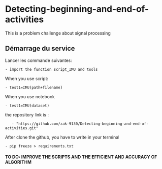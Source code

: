 # Detecting-beginning-and-end-of-activities
This is a problem challenge about signal processing

## Démarrage du service
Lancer les commande suivantes:

	- import the function script_IMU and tools
  
When you use script:

	- test1=IMU(path+filename)
  
When you use notebook  

	- test1=IMU(dataset)

the repository link is  :
      
       - "https://github.com/zak-9130/Detecting-beginning-and-end-of-activities.git"

After clone the github, you have to write in your terminal

	- pip freeze > requirements.txt


#### TO DO: IMPROVE THE SCRIPTS AND THE EFFICIENT AND ACCURACY OF ALGORITHM
